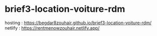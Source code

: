 # brief3-location-voiture-rdm
 hosting : https://begdar8zouhair.github.io/brief3-location-voiture-rdm/
 netlify : https://rentmenowzouhair.netlify.app/
